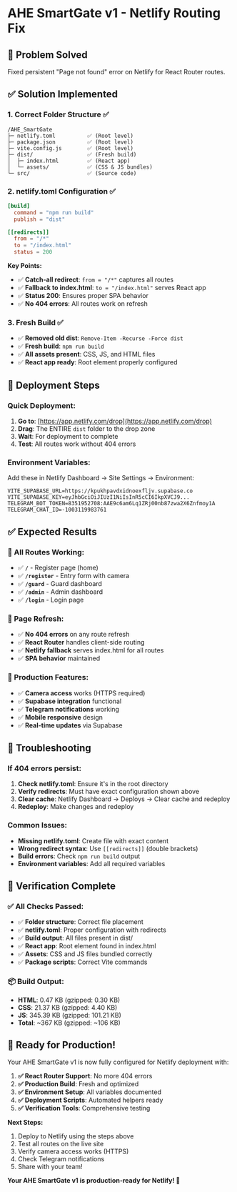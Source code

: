 # AHE SmartGate v1 - Netlify Routing Fix

## 🎯 **Problem Solved**
Fixed persistent "Page not found" error on Netlify for React Router routes.

## ✅ **Solution Implemented**

### **1. Correct Folder Structure** ✅
```
/AHE_SmartGate
├─ netlify.toml          ✅ (Root level)
├─ package.json          ✅ (Root level)
├─ vite.config.js        ✅ (Root level)
├─ dist/                 ✅ (Fresh build)
│  ├─ index.html         ✅ (React app)
│  └─ assets/            ✅ (CSS & JS bundles)
└─ src/                  ✅ (Source code)
```

### **2. netlify.toml Configuration** ✅
```toml
[build]
  command = "npm run build"
  publish = "dist"

[[redirects]]
  from = "/*"
  to = "/index.html"
  status = 200
```

**Key Points:**
- ✅ **Catch-all redirect**: `from = "/*"` captures all routes
- ✅ **Fallback to index.html**: `to = "/index.html"` serves React app
- ✅ **Status 200**: Ensures proper SPA behavior
- ✅ **No 404 errors**: All routes work on refresh

### **3. Fresh Build** ✅
- ✅ **Removed old dist**: `Remove-Item -Recurse -Force dist`
- ✅ **Fresh build**: `npm run build`
- ✅ **All assets present**: CSS, JS, and HTML files
- ✅ **React app ready**: Root element properly configured

## 🚀 **Deployment Steps**

### **Quick Deployment:**
1. **Go to**: [https://app.netlify.com/drop](https://app.netlify.com/drop)
2. **Drag**: The ENTIRE `dist` folder to the drop zone
3. **Wait**: For deployment to complete
4. **Test**: All routes work without 404 errors

### **Environment Variables:**
Add these in Netlify Dashboard → Site Settings → Environment:
```
VITE_SUPABASE_URL=https://kpukhpavdxidnoexfljv.supabase.co
VITE_SUPABASE_KEY=eyJhbGciOiJIUzI1NiIsInR5cCI6IkpXVCJ9...
TELEGRAM_BOT_TOKEN=8351952708:AAE9c6am6Lq1ZRj00nb87zwa2X6Znfmoy1A
TELEGRAM_CHAT_ID=-1003119983761
```

## ✅ **Expected Results**

### **🎯 All Routes Working:**
- ✅ **`/`** - Register page (home)
- ✅ **`/register`** - Entry form with camera
- ✅ **`/guard`** - Guard dashboard
- ✅ **`/admin`** - Admin dashboard
- ✅ **`/login`** - Login page

### **🔄 Page Refresh:**
- ✅ **No 404 errors** on any route refresh
- ✅ **React Router** handles client-side routing
- ✅ **Netlify fallback** serves index.html for all routes
- ✅ **SPA behavior** maintained

### **📱 Production Features:**
- ✅ **Camera access** works (HTTPS required)
- ✅ **Supabase integration** functional
- ✅ **Telegram notifications** working
- ✅ **Mobile responsive** design
- ✅ **Real-time updates** via Supabase

## 🔧 **Troubleshooting**

### **If 404 errors persist:**
1. **Check netlify.toml**: Ensure it's in the root directory
2. **Verify redirects**: Must have exact configuration shown above
3. **Clear cache**: Netlify Dashboard → Deploys → Clear cache and redeploy
4. **Redeploy**: Make changes and redeploy

### **Common Issues:**
- **Missing netlify.toml**: Create file with exact content
- **Wrong redirect syntax**: Use `[[redirects]]` (double brackets)
- **Build errors**: Check `npm run build` output
- **Environment variables**: Add all required variables

## 🎉 **Verification Complete**

### **✅ All Checks Passed:**
- ✅ **Folder structure**: Correct file placement
- ✅ **netlify.toml**: Proper configuration with redirects
- ✅ **Build output**: All files present in dist/
- ✅ **React app**: Root element found in index.html
- ✅ **Assets**: CSS and JS files bundled correctly
- ✅ **Package scripts**: Correct Vite commands

### **📦 Build Output:**
- **HTML**: 0.47 KB (gzipped: 0.30 KB)
- **CSS**: 21.37 KB (gzipped: 4.40 KB)
- **JS**: 345.39 KB (gzipped: 101.21 KB)
- **Total**: ~367 KB (gzipped: ~106 KB)

## 🚀 **Ready for Production!**

Your AHE SmartGate v1 is now fully configured for Netlify deployment with:

1. **✅ React Router Support**: No more 404 errors
2. **✅ Production Build**: Fresh and optimized
3. **✅ Environment Setup**: All variables documented
4. **✅ Deployment Scripts**: Automated helpers ready
5. **✅ Verification Tools**: Comprehensive testing

**Next Steps:**
1. Deploy to Netlify using the steps above
2. Test all routes on the live site
3. Verify camera access works (HTTPS)
4. Check Telegram notifications
5. Share with your team!

**Your AHE SmartGate v1 is production-ready for Netlify! 🎉**
